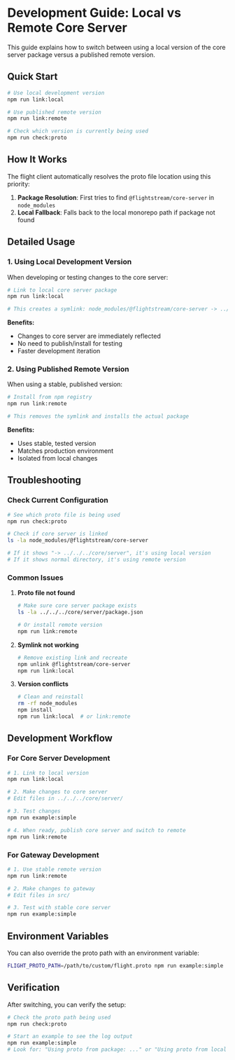 # Development Guide: Local vs Remote Core Server

This guide explains how to switch between using a local version of the core server package versus a published remote version.

## Quick Start

```bash
# Use local development version
npm run link:local

# Use published remote version  
npm run link:remote

# Check which version is currently being used
npm run check:proto
```

## How It Works

The flight client automatically resolves the proto file location using this priority:

1. **Package Resolution**: First tries to find `@flightstream/core-server` in `node_modules`
2. **Local Fallback**: Falls back to the local monorepo path if package not found

## Detailed Usage

### 1. Using Local Development Version

When developing or testing changes to the core server:

```bash
# Link to local core server package
npm run link:local

# This creates a symlink: node_modules/@flightstream/core-server -> ../../../core/server
```

**Benefits:**
- Changes to core server are immediately reflected
- No need to publish/install for testing
- Faster development iteration

### 2. Using Published Remote Version

When using a stable, published version:

```bash
# Install from npm registry
npm run link:remote

# This removes the symlink and installs the actual package
```

**Benefits:**
- Uses stable, tested version
- Matches production environment
- Isolated from local changes

## Troubleshooting

### Check Current Configuration

```bash
# See which proto file is being used
npm run check:proto

# Check if core server is linked
ls -la node_modules/@flightstream/core-server

# If it shows "-> ../../../core/server", it's using local version
# If it shows normal directory, it's using remote version
```

### Common Issues

1. **Proto file not found**
   ```bash
   # Make sure core server package exists
   ls -la ../../../core/server/package.json
   
   # Or install remote version
   npm run link:remote
   ```

2. **Symlink not working**
   ```bash
   # Remove existing link and recreate
   npm unlink @flightstream/core-server
   npm run link:local
   ```

3. **Version conflicts**
   ```bash
   # Clean and reinstall
   rm -rf node_modules
   npm install
   npm run link:local  # or link:remote
   ```

## Development Workflow

### For Core Server Development

```bash
# 1. Link to local version
npm run link:local

# 2. Make changes to core server
# Edit files in ../../../core/server/

# 3. Test changes
npm run example:simple

# 4. When ready, publish core server and switch to remote
npm run link:remote
```

### For Gateway Development

```bash
# 1. Use stable remote version
npm run link:remote

# 2. Make changes to gateway
# Edit files in src/

# 3. Test with stable core server
npm run example:simple
```

## Environment Variables

You can also override the proto path with an environment variable:

```bash
FLIGHT_PROTO_PATH=/path/to/custom/flight.proto npm run example:simple
```

## Verification

After switching, you can verify the setup:

```bash
# Check the proto path being used
npm run check:proto

# Start an example to see the log output
npm run example:simple
# Look for: "Using proto from package: ..." or "Using proto from local monorepo: ..."
``` 